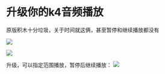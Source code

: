 # 升级你的k4音频播放

原版积木十分垃圾，关于时间就这俩，甚至暂停和继续播放都没有

![](https://cdn.nlark.com/yuque/0/2021/png/693577/1640004376178-eb26abe9-3f18-4c6e-b70f-7abc5fdabb2e.png?x-oss-process=image%2Fformat%2Cwebp)

![](https://cdn.nlark.com/yuque/0/2021/png/693577/1640005210021-8203760d-4d28-4c79-82d7-6491f8959f07.png?x-oss-process=image%2Fformat%2Cwebp)


升级，可以指定范围播放，暂停后继续播放：
![](https://raw.githubusercontent.com/Inventocode/Inventocode.github.io/refs/heads/master/images/250204.png)

